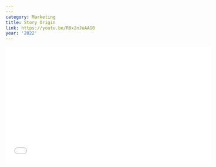 ```yaml
---
---
category: Marketing
title: Story Origin
link: https://youtu.be/R8x2nJuAAG0
year: '2022'
---
```

<iframe width="560" height="315" src="{{ page.link }}" frameborder="0" allowfullscreen></iframe>
